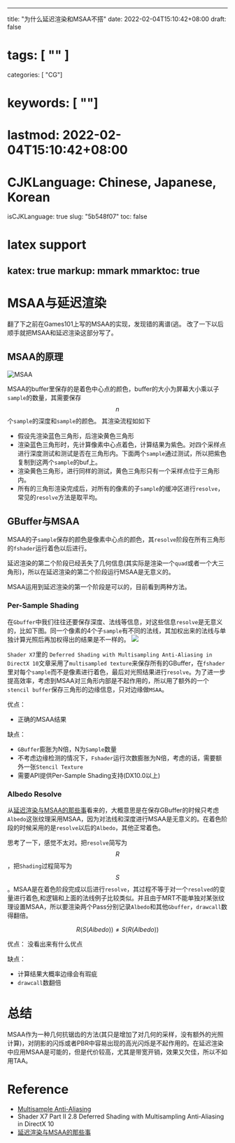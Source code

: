 
---
title: "为什么延迟渲染和MSAA不搭"
date: 2022-02-04T15:10:42+08:00
draft: false
# tags: [ "" ]
categories: [ "CG"]
# keywords: [ ""]
# lastmod: 2022-02-04T15:10:42+08:00
# CJKLanguage: Chinese, Japanese, Korean
isCJKLanguage: true
slug: "5b548f07"
toc: false
# latex support
katex: true
markup: mmark
mmarktoc: true
---

# MSAA与延迟渲染

翻了下之前在Games101上写的MSAA的实现，发现错的离谱(逃。
改了一下以后顺手就把MSAA和延迟渲染这部分写了。


## MSAA的原理

![MSAA](https://img.blurredcode.com/img/202202041420157.jpg?x-oss-process=style/compress)

MSAA的buffer里保存的是着色中心点的颜色，buffer的大小为屏幕大小乘以子`sample`的数量，其需要保存$$n$$个`sample`的深度和`sample`的颜色。
其渲染流程如如下
- 假设先渲染蓝色三角形，后渲染黄色三角形
- 渲染蓝色三角形时，先计算像素中心点着色，计算结果为紫色。对四个采样点进行深度测试和测试是否在三角形内。下面两个`sample`通过测试，所以把紫色复制到这两个`sample`的buf上。
- 渲染黄色三角形，进行同样的测试，黄色三角形只有一个采样点位于三角形内。
- 所有的三角形渲染完成后，对所有的像素的子`sample`的缓冲区进行`resolve`，常见的`resolve`方法是取平均。

## GBuffer与MSAA

MSAA的子`sample`保存的颜色是像素中心点的颜色，其`resolve`阶段在所有三角形的`fshader`运行着色以后进行。

延迟渲染的第二个阶段已经丢失了几何信息(其实际是渲染一个`quad`或者一个大三角形)，所以在延迟渲染的第二个阶段运行MSAA是无意义的。

MSAA运用到延迟渲染的第一个阶段是可以的，目前看到两种方法。
### Per-Sample Shading

在`Gbuffer`中我们往往还要保存深度、法线等信息，对这些信息`resolve`是无意义的，比如下图。同一个像素的4个子`sample`有不同的法线，其加权出来的法线与单独计算光照后再加权得出的结果是不一样的。
![](https://img.blurredcode.com/img/202202041454322.png?x-oss-process=style/compress)

`Shader X7`里的 `Deferred Shading with Multisampling Anti-Aliasing in
DirectX 10`文章采用了`multisampled texture`来保存所有的GBuffer，在`fshader`里对每个`sample`而不是像素进行着色，最后对光照结果进行`resolve`。为了进一步提高效率，考虑到MSAA对三角形内部是不起作用的，所以用了额外的一个`stencil buffer`保存三角形的边缘信息，只对边缘做`MSAA`。

优点：
- 正确的MSAA结果

缺点：
- `GBuffer`膨胀为N倍，N为`Sample`数量
- 不考虑边缘检测的情况下，`Fshader`运行次数膨胀为N倍，考虑的话，需要额外一张`Stencil Texture`
- 需要API提供Per-Sample Shading支持(DX10.0以上)

### Albedo Resolve

从[延迟渲染与MSAA的那些事](https://zhuanlan.zhihu.com/p/135444145)看来的，大概意思是在保存GBuffer的时候只考虑`Albedo`这张纹理采用MSAA，因为对法线和深度进行MSAA是无意义的。在着色阶段的时候采用的是`resolve`以后的`Albedo`，其他正常着色。

思考了一下，感觉不太对。把`resolve`简写为$$R$$，把`Shading`过程简写为$$S$$。MSAA是在着色阶段完成以后进行`resolve`，其过程不等于对一个`resolved`的变量进行着色,和逻辑和上面的法线例子比较类似。并且由于MRT不能单独对某张纹理设置MSAA，所以要渲染两个Pass分别记录`Albedo`和其他`Gbuffer`，`drawcall`数得翻倍。

$$
R(S(Albedo)) \neq S(R(Albedo))
$$

优点：
没看出来有什么优点

缺点：
- 计算结果大概率边缘会有瑕疵
- `drawcall`数翻倍

# 总结

MSAA作为一种几何抗锯齿的方法(其只是增加了对几何的采样，没有额外的光照计算)，对阴影的闪烁或者PBR中容易出现的高光闪烁是不起作用的。在延迟渲染中应用MSAA是可能的，但是代价较高，尤其是带宽开销，效果又欠佳，所以不如用TAA。

# Reference
- [Multisample Anti-Aliasing](http://diaryofagraphicsprogrammer.blogspot.com/2009/06/multisample-anti-aliasing.html)
- Shader X7 Part II 2.8  Deferred Shading with Multisampling Anti-Aliasing in
DirectX 10
- [延迟渲染与MSAA的那些事](https://zhuanlan.zhihu.com/p/135444145)